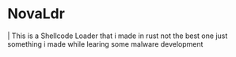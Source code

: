 # NovaLdr
| This is a Shellcode Loader that i made in rust not the best one just something i made while learing some malware development 
